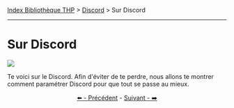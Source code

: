 [Index Bibliothèque THP](https://github.com/TheHackingProject/bibliotheque-THP/wiki) > [Discord](https://github.com/TheHackingProject/bibliotheque-THP/wiki/tuto_discord.md) > Sur Discord

___

# Sur Discord

![](https://i.imgur.com/cdTGzqJ.png)

Te voici sur le Discord. Afin d'éviter de te perdre, nous allons te montrer comment paramétrer Discord pour que tout se passe au mieux.


<div align="center">

[⬅️ - Précédent](https://github.com/TheHackingProject/bibliotheque-THP/wiki/telecharger_installer.md) - [Suivant - ➡️](https://github.com/TheHackingProject/bibliotheque-THP/wiki/role_presentation_en_cours_et_profil_non_complet.md)

</div>